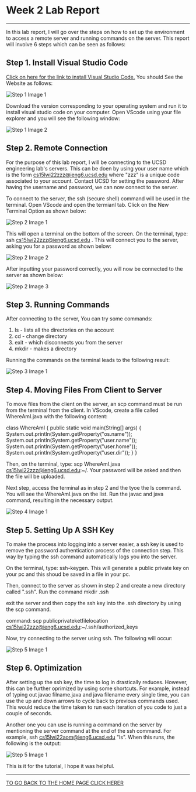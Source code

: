 # Week 2 Lab Report 
***
In this lab report, I will go over the steps on how to set up the environment to access a remote server and running commands on the server. This report will involve 6 steps which can be seen as follows:

## Step 1. Install Visual Studio Code

[Click on here for the link to install Visual Studio Code.](https://code.visualstudio.com/download) You should See the Website as follows:

![Step 1 Image 1](../images/lab-report-week-2/step1_1.png)

Download the version corresponding to your operating system and run it to install visual studio code on your computer. Open VScode using your file explorer and you will see the following window:

![Step 1 Image 2](../images/lab-report-week-2/step1_2.png)

## Step 2. Remote Connection

For the purpose of this lab report, I will be connecting to the UCSD engineering lab's servers. This can be doen by using your user name which is the form cs15lwi22zzz@ieng6.ucsd.edu where "zzz" is a unique code associated to your account. Contact UCSD for setting the password. After having the username and password, we can now connect to the server.

To connect to the server, the ssh (secure shell) command will be used in the terminal. Open VScode and open the termianl tab. Click on the New Terminal Option as shown below:

![Step 2 Image 1](../images/lab-report-week-2/step2_1.png)

This will open a terminal on the bottom of the screen. On the terminal, type: ssh cs15lwi22zzz@ieng6.ucsd.edu . This will connect you to the server, asking you for a password as shown below:

![Step 2 Image 2](../images/lab-report-week-2/step2_2.png)

After inputting your password correctly, you will now be connected to the server as shown below:

![Step 2 Image 3](../images/lab-report-week-2/step2_3.png)

## Step 3. Running Commands

After connecting to the server, You can try some commands:
1. ls - lists all the directories on the account
2. cd - change directory
3. exit - which disconnects you from the server
4. mkdir - makes a directory

Running the commands on the terminal leads to the following result:

![Step 3 Image 1](../images/lab-report-week-2/step3_1.png)

## Step 4. Moving Files From Client to Server

To move files from the client on the server, an scp command must be run from the terminal from the client. In VScode, create a file called WhereAmI.java with the following content:

class WhereAmI {
    public static void main(String[] args) {
      System.out.println(System.getProperty("os.name"));
      System.out.println(System.getProperty("user.name"));
      System.out.println(System.getProperty("user.home"));
      System.out.println(System.getProperty("user.dir"));
    }
  }

Then, on the terminal, type: scp WhereAmI.java cs15lwi22zzz@ieng6.ucsd.edu:~/. Your password will be asked and then the file will be uploaded.

Next step, access the terminal as in step 2 and the tyoe the ls command. You will see the WhereAmI.java on the list. Run the javac and java command, resulting in the necessary output.

![Step 4 Image 1](../images/lab-report-week-2/step4_1.png)

## Step 5. Setting Up A SSH Key

To make the process into logging into a server easier, a ssh key is used to remove the password authentication process of the connection step. This way by typing the ssh command automatically logs you into the server.

On the terminal, type: ssh-keygen. This will generate a public private key on your pc and this shoud be saved in a file in your pc.

Then, connect to the server as shown in step 2 and create a new directory called ".ssh". Run the command mkdir .ssh

exit the server and then copy the ssh key into the .ssh directory by using the scp command.

command:
scp publicprivateketfilelocation cs15lwi22zzz@ieng6.ucsd.edu:~/.ssh/authorized_keys

Now, try connecting to the server using ssh. The following will occur:

![Step 5 Image 1](../images/lab-report-week-2/step5_1.png)

## Step 6. Optimization

After setting up the ssh key, the time to log in drastically reduces. However, this can be further oprimized by using some shortcuts. For example, instead of typing out javac filname.java and java filename every single time, you can use the up and down arrows to cycle back to previous commands used. This would reduce the time taken to run each iteration of you code to just a couple of seconds.

Another one you can use is running a command on the server by mentioning the server command at the end of the ssh command. For example, ssh cs15lwi22aom@ieng6.ucsd.edu "ls". When this runs, the following is the output:

![Step 5 Image 1](../images/lab-report-week-2/step6_1.png)

This is it for the tutorial, I hope it was helpful.

***

[TO GO BACK TO THE HOME PAGE CLICK HERER](https://advaithravishankar.github.io/cse15l-lab-reports/)













